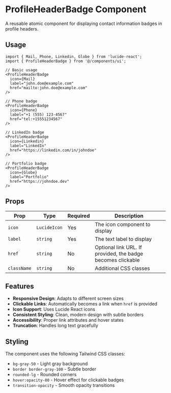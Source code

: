 # ProfileHeaderBadge Component

A reusable atomic component for displaying contact information badges in profile headers.

## Usage

```tsx
import { Mail, Phone, Linkedin, Globe } from 'lucide-react';
import { ProfileHeaderBadge } from '@/components/ui';

// Basic usage
<ProfileHeaderBadge
  icon={Mail}
  label="john.doe@example.com"
  href="mailto:john.doe@example.com"
/>

// Phone badge
<ProfileHeaderBadge
  icon={Phone}
  label="+1 (555) 123-4567"
  href="tel:+15551234567"
/>

// LinkedIn badge
<ProfileHeaderBadge
  icon={Linkedin}
  label="LinkedIn"
  href="https://linkedin.com/in/johndoe"
/>

// Portfolio badge
<ProfileHeaderBadge
  icon={Globe}
  label="Portfolio"
  href="https://johndoe.dev"
/>
```

## Props

| Prop        | Type         | Required | Description                                                 |
| ----------- | ------------ | -------- | ----------------------------------------------------------- |
| `icon`      | `LucideIcon` | Yes      | The icon component to display                               |
| `label`     | `string`     | Yes      | The text label to display                                   |
| `href`      | `string`     | No       | Optional link URL. If provided, the badge becomes clickable |
| `className` | `string`     | No       | Additional CSS classes                                      |

## Features

- **Responsive Design**: Adapts to different screen sizes
- **Clickable Links**: Automatically becomes a link when `href` is provided
- **Icon Support**: Uses Lucide React icons
- **Consistent Styling**: Clean, modern design with subtle borders
- **Accessibility**: Proper link attributes and hover states
- **Truncation**: Handles long text gracefully

## Styling

The component uses the following Tailwind CSS classes:

- `bg-gray-50` - Light gray background
- `border border-gray-100` - Subtle border
- `rounded-lg` - Rounded corners
- `hover:opacity-80` - Hover effect for clickable badges
- `transition-opacity` - Smooth opacity transitions

